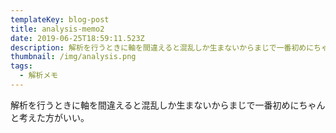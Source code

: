 ```yaml
---
templateKey: blog-post
title: analysis-memo2
date: 2019-06-25T18:59:11.523Z
description: 解析を行うときに軸を間違えると混乱しか生まないからまじで一番初めにちゃんと考えた方がいい。
thumbnail: /img/analysis.png
tags:
  - 解析メモ
---
```

解析を行うときに軸を間違えると混乱しか生まないからまじで一番初めにちゃんと考えた方がいい。
